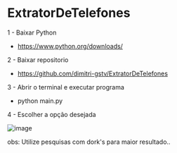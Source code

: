﻿# ExtratorDeTelefones

1 - Baixar Python
- https://www.python.org/downloads/

2 - Baixar repositorio 
- https://github.com/dimitri-gstv/ExtratorDeTelefones

3 - Abrir o terminal e executar programa
- python main.py

4 - Escolher a opção desejada

![image](https://github.com/dimitri-gstv/ExtratorDeTelefones/assets/139076055/ec1d3857-f930-467a-adcb-a802b560c5d2)

obs: Utilize pesquisas com dork's para maior resultado..
